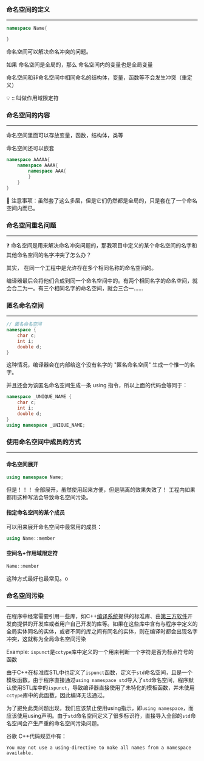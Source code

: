 ### 命名空间的定义
---
```cpp
namespace Name{

}
```
命名空间可以解决命名冲突的问题。

如果 命名空间是全局的，那么 命名空间内的变量也是全局变量

命名空间和非命名空间中相同命名的结构体，变量，函数等不会发生冲突（重定义）

💡 :: 叫做作用域限定符

### 命名空间的内容
---
命名空间里面可以存放变量，函数，结构体，类等

命名空间还可以嵌套
```cpp
namespace AAAAA{
	namespace AAAA{
        namespace AAA{
        }	
	}
}
```

📌 注意事项：虽然套了这么多层，但是它们仍然都是全局的，只是套在了一个命名空间内而已。

### 命名空间重名问题
---
❓ 命名空间是用来解决命名冲突问题的，那我项目中定义的某个命名空间的名字和其他命名空间的名字冲突了怎么办？

其实， 在同一个工程中是允许存在多个相同名称的命名空间的。

编译器最后会将他们合成到同一个命名空间中的。有两个相同名字的命名空间，就会合二为一。有三个相同名字的命名空间，就会三合一……

### 匿名命名空间
---
```cpp
// 匿名命名空间
namespace {
	char c;
	int i;
	double d;
}
```

这种情况，编译器会在内部给这个没有名字的 "匿名命名空间" 生成一个惟一的名字。

并且还会为该匿名命名空间生成一条 using 指令，所以上面的代码会等同于：
```cpp
namespace _UNIQUE_NAME {
	char c;
	int i;
	double d;
}
using namespace _UNIQUE_NAME;
```

### 使用命名空间中成员的方式
---
#### 命名空间展开
```cpp
using namespace Name;
```

但是！！！ 全部展开，虽然使用起来方便，但是隔离的效果失效了！ 工程内如果都用这种写法会导致命名空间污染。

#### 指定命名空间的某个成员
可以用来展开命名空间中最常用的成员：
```cpp
using Name::member
```

#### 空间名+作用域限定符
```cpp
Name::member
```

这种方式最好也最常见。o

### 命名空间污染
---
在程序中经常需要引用一些库，如C++[编译系统](https://baike.baidu.com/item/%E7%BC%96%E8%AF%91%E7%B3%BB%E7%BB%9F?fromModule=lemma_inlink)提供的标准库、由[第三方软件](https://baike.baidu.com/item/%E7%AC%AC%E4%B8%89%E6%96%B9%E8%BD%AF%E4%BB%B6?fromModule=lemma_inlink)开发商提供的开发库或者用户自己开发的库等。如果在这些库中含有与程序中定义的全局实体同名的实体，或者不同的库之间有同名的实体，则在编译时都会出现名字冲突，这就称为全局命名空间污染

Example:
`ispunct`是`cctype`库中定义的一个用来判断一个字符是否为标点符号的函数

由于C++在标准库STL中也定义了`ispunct`函数，定义于`std`命名空间，且是一个模板函数。由于程序直接通过`using namespace std`导入了`std`命名空间，程序默认使用STL库中的`ispunct`，导致编译器直接使用了未特化的模板函数，并未使用`cctype`库中的此函数，因此编译无法通过。

为了避免此类问题出现，我们应该禁止使用using指示，即`using namespace`，而应该使用using声明。由于`std`命名空间定义了很多标识符，直接导入全部的`std`命名空间会产生严重的命名空间污染问题。

谷歌 C++代码规范中有：
```
You may not use a using-directive to make all names from a namespace available.
```